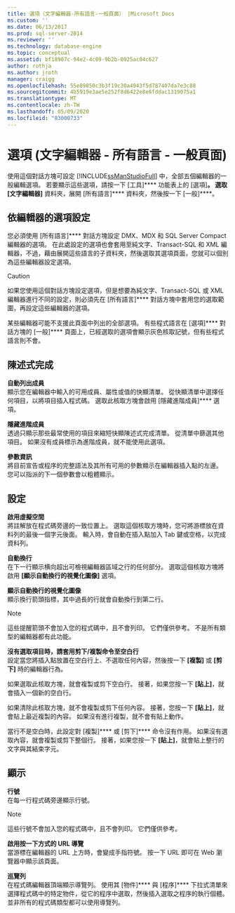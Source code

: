 ```yaml
---
title: 選項（文字編輯器-所有語言-一般頁面） |Microsoft Docs
ms.custom: ''
ms.date: 06/13/2017
ms.prod: sql-server-2014
ms.reviewer: ''
ms.technology: database-engine
ms.topic: conceptual
ms.assetid: bf18907c-94e2-4c09-9b2b-0925ac04c627
author: rothja
ms.author: jroth
manager: craigg
ms.openlocfilehash: 55e89850c3b3f19c30a4943f5d787407da7e3c88
ms.sourcegitcommit: 4b5919e3ae5e252f8d6422e8e6fddac1319075a1
ms.translationtype: MT
ms.contentlocale: zh-TW
ms.lasthandoff: 05/09/2020
ms.locfileid: "83000733"
---
```

# <a name="options-text-editor---all-languages---general-page"></a>選項 (文字編輯器 - 所有語言 - 一般頁面)
  使用這個對話方塊可設定 [!INCLUDE[ssManStudioFull](../includes/ssmanstudiofull-md.md)] 中，全部五個編輯器的一般編輯選項。 若要顯示這些選項，請按一下 [工具]**** 功能表上的 [選項]****。 選取 [文字編輯器]**** 資料夾，展開 [所有語言]**** 資料夾，然後按一下 [一般]****。  
  
## <a name="option-settings-by-editor"></a>依編輯器的選項設定  
 您必須使用 [所有語言]**** 對話方塊設定 DMX、MDX 和 SQL Server Compact 編輯器的選項。 在此處設定的選項也會套用至純文字、Transact-SQL 和 XML 編輯器，不過，藉由展開這些語言的子資料夾，然後選取其選項頁面，您就可以個別為這些編輯器設定選項。  
  
> [!CAUTION]  
>  如果您使用這個對話方塊設定選項，但是想要為純文字、Transact-SQL 或 XML 編輯器進行不同的設定，則必須先在 [所有語言]**** 對話方塊中套用您的選取範圍，再設定這些編輯器的選項。  
  
 某些編輯器可能不支援此頁面中列出的全部選項。 有些程式語言在 [選項]**** 對話方塊的 [一般]**** 頁面上，已經選取的選項會顯示灰色核取記號，但有些程式語言則不會。  
  
## <a name="statement-completion"></a>陳述式完成  
 **自動列出成員**  
 顯示您在編輯器中輸入的可用成員、屬性或值的快顯清單。 從快顯清單中選擇任何項目，以將項目插入程式碼。 選取此核取方塊會啟用 [隱藏進階成員]**** 選項。  
  
 **隱藏進階成員**  
 透過只顯示那些最常使用的項目來縮短快顯陳述式完成清單。 從清單中篩選其他項目。 如果沒有成員標示為進階成員，就不能使用此選項。  
  
 **參數資訊**  
 將目前宣告或程序的完整語法及其所有可用的參數顯示在編輯器插入點的左邊。 您可以指派的下一個參數會以粗體顯示。  
  
## <a name="settings"></a>設定  
 **啟用虛擬空間**  
 將註解放在程式碼旁邊的一致位置上。 選取這個核取方塊時，您可將游標放在資料列的最後一個字元後面。 輸入時，會自動在插入點加入 Tab 鍵或空格，以完成資料列。  
  
 **自動換行**  
 在下一行顯示横向超出可檢視編輯器區域之行的任何部分。 選取這個核取方塊將啟用 **[顯示自動換行的視覺化圖像]** 選項。  
  
 **顯示自動換行的視覺化圖像**  
 顯示換行箭頭指標，其中過長的行就會自動換行到第二行。  
  
> [!NOTE]  
>  這些提醒箭頭不會加入您的程式碼中，且不會列印。 它們僅供參考。 不是所有類型的編輯器都有此功能。  
  
 **沒有選取項目時，請套用剪下/複製命令至空白行**  
 設定當您將插入點放置在空白行上、不選取任何內容，然後按一下 **[複製]** 或 **[剪下]** 時的編輯器行為。  
  
 如果選取此核取方塊，就會複製或剪下空白行。 接著，如果您按一下 **[貼上]**，就會插入一個新的空白行。  
  
 如果清除此核取方塊，就不會複製或剪下任何內容。 接著，您按一下 **[貼上]**，就會貼上最近複製的內容。 如果沒有進行複製，就不會有貼上動作。  
  
 當行不是空白時，此設定對 [複製]**** 或 [剪下]**** 命令沒有作用。 如果沒有選取內容，就會複製或剪下整個行。 接著，如果您按一下 **[貼上]**，就會貼上整行的文字與其結束字元。  
  
## <a name="display"></a>顯示  
 **行號**  
 在每一行程式碼旁邊顯示行號。  
  
> [!NOTE]  
>  這些行號不會加入您的程式碼中，且不會列印。 它們僅供參考。  
  
 **啟用按一下方式的 URL 導覽**  
 當游標在編輯器的 URL 上方時，會變成手指符號。 按一下 URL 即可在 Web 瀏覽器中顯示該頁面。  
  
 **巡覽列**  
 在程式碼編輯器頂端顯示導覽列。 使用其 [物件]**** 與 [程序]**** 下拉式清單來選擇程式碼中的特定物件，從它的程序中選取，然後插入選取之程序的執行個體。 並非所有的程式碼類型都可以使用導覽列。  
  
  
